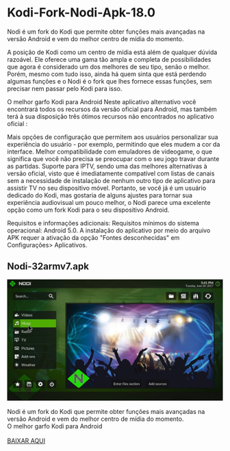 # Kodi-Fork-Nodi-Apk-18.0
Nodi é um fork do Kodi que permite obter funções mais avançadas na versão Android e vem do melhor centro de mídia do momento.

A posição de Kodi como um centro de mídia está além de qualquer dúvida razoável. Ele oferece uma gama tão ampla e completa de possibilidades que agora é considerado um dos melhores de seu tipo, senão o melhor. Porém, mesmo com tudo isso, ainda há quem sinta que está perdendo algumas funções e o Nodi é o fork que lhes fornece essas funções, sem precisar nem passar pelo Kodi para isso.

O melhor garfo Kodi para Android
Neste aplicativo alternativo você encontrará todos os recursos da versão oficial para Android, mas também terá à sua disposição três ótimos recursos não encontrados no aplicativo oficial :

Mais opções de configuração que permitem aos usuários personalizar sua experiência do usuário - por exemplo, permitindo que eles mudem a cor da interface.
Melhor compatibilidade com emuladores de videogame, o que significa que você não precisa se preocupar com o seu jogo travar durante as partidas.
Suporte para IPTV, sendo uma das melhores alternativas à versão oficial, visto que é imediatamente compatível com listas de canais sem a necessidade de instalação de nenhum outro tipo de aplicativo para assistir TV no seu dispositivo móvel.
Portanto, se você já é um usuário dedicado do Kodi, mas gostaria de alguns ajustes para tornar sua experiência audiovisual um pouco melhor, o Nodi parece uma excelente opção como um fork Kodi para o seu dispositivo Android.

Requisitos e informações adicionais:
Requisitos mínimos do sistema operacional: Android 5.0.
A instalação do aplicativo por meio do arquivo APK requer a ativação da opção "Fontes desconhecidas" em Configurações> Aplicativos.



<div class="addon">
			<h2> Nodi-32armv7.apk</h2>
			<div class="dep">
				<div class="imagen">
					<img src="https://raw.githubusercontent.com/brunoflix/Kodi-Fork-Nodi-Apk-18.0/main/nodi-1.jpg" />
				</div><div class="texto"><p>
					Nodi é um fork do Kodi que permite obter funções mais avançadas na versão Android e vem do melhor centro de mídia do momento.<br>
					O melhor garfo Kodi para Android
					<br><br><a href="https://archive.org/download/nodi-32armv-7_202103/Nodi-32armv7.apk">BAIXAR AQUI</a>
				</p></div>
			</div>
		</div>
